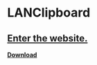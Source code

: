 # LANClipboard
## [Enter the website.](http://lanclipboard.com)
**[Download](https://github.com/jlxip/LANClipboard/releases)**